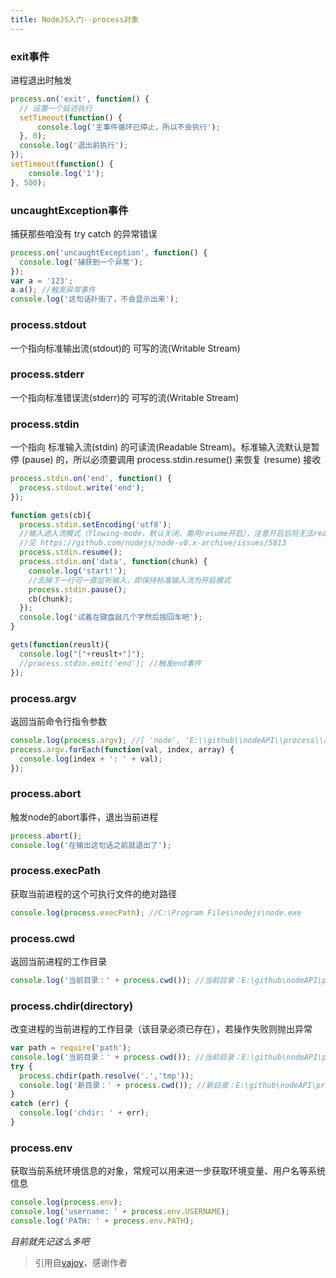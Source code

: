 ```yaml
---
title: NodeJS入门--process对象
---
```


### exit事件

  进程退出时触发

  ```javascript
  process.on('exit', function() {
    // 设置一个延迟执行
    setTimeout(function() {
        console.log('主事件循环已停止，所以不会执行');
    }, 0);
    console.log('退出前执行');
  });
  setTimeout(function() {
      console.log('1');
  }, 500);
  ```

### uncaughtException事件

  捕获那些咱没有 try catch 的异常错误

  ```javascript
  process.on('uncaughtException', function() {
    console.log('捕获到一个异常');
  });
  var a = '123';
  a.a(); //触发异常事件
  console.log('这句话扑街了，不会显示出来');
  ```

### process.stdout

  一个指向标准输出流(stdout)的 可写的流(Writable Stream)

### process.stderr

  一个指向标准错误流(stderr)的 可写的流(Writable Stream)

### process.stdin

  一个指向 标准输入流(stdin) 的可读流(Readable Stream)。标准输入流默认是暂停 (pause) 的，所以必须要调用 process.stdin.resume() 来恢复 (resume) 接收

  ```javascript
  process.stdin.on('end', function() {
    process.stdout.write('end');
  });

  function gets(cb){
    process.stdin.setEncoding('utf8');
    //输入进入流模式（flowing-mode，默认关闭，需用resume开启），注意开启后将无法read到数据
    //见 https://github.com/nodejs/node-v0.x-archive/issues/5813
    process.stdin.resume();
    process.stdin.on('data', function(chunk) {
      console.log('start!');
      //去掉下一行可一直监听输入，即保持标准输入流为开启模式
      process.stdin.pause();
      cb(chunk);
    });
    console.log('试着在键盘敲几个字然后按回车吧');
  }

  gets(function(reuslt){
    console.log("["+reuslt+"]");
    //process.stdin.emit('end'); //触发end事件
  });
  ```

### process.argv

  返回当前命令行指令参数

  ```javascript
  console.log(process.argv); //[ 'node', 'E:\\github\\nodeAPI\\process\\argv.js', 'a', 'b' ]
  process.argv.forEach(function(val, index, array) {
    console.log(index + ': ' + val);
  });
  ```

### process.abort

  触发node的abort事件，退出当前进程

  ```javascript
  process.abort();
  console.log('在输出这句话之前就退出了');
  ```

### process.execPath

  获取当前进程的这个可执行文件的绝对路径

  ```javascript
  console.log(process.execPath); //C:\Program Files\nodejs\node.exe
  ```

### process.cwd

  返回当前进程的工作目录

  ```javascript
  console.log('当前目录：' + process.cwd()); //当前目录：E:\github\nodeAPI\process
  ```

### process.chdir(directory)

  改变进程的当前进程的工作目录（该目录必须已存在），若操作失败则抛出异常

  ```javascript
  var path = require('path');
  console.log('当前目录：' + process.cwd()); //当前目录：E:\github\nodeAPI\process
  try {
    process.chdir(path.resolve('.','tmp'));
    console.log('新目录：' + process.cwd()); //新目录：E:\github\nodeAPI\process\tmp
  }
  catch (err) {
    console.log('chdir: ' + err);
  }
  ```

### process.env

  获取当前系统环境信息的对象，常规可以用来进一步获取环境变量、用户名等系统信息

  ```javascript
  console.log(process.env);
  console.log('username: ' + process.env.USERNAME);
  console.log('PATH: ' + process.env.PATH);
  ```

*目前就先记这么多吧*
>引用自[vajoy](https://www.cnblogs.com/vajoy/p/4783390.html)，感谢作者
